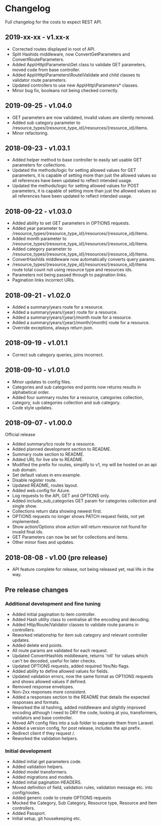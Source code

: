 # Changelog

Full changelog for the costs to expect REST API.

## 2019-xx-xx - v1.xx-x

* Corrected routes displayed in root of API.
* Split Hashids middleware, now ConvertGetParameters and ConvertRouteParameters.
* Added App\Http\Parameters\Get class to validate GET parameters, moved code from base controller.
* Added App\Http\Parameters\Route\Validate and child classes to validator route parameters.
* Updated controllers to use new App\Http\Parameters\* classes.
* Minor bug fix, booleans not being checked correctly.

## 2019-09-25 - v1.04.0

* GET parameters are now validated, invalid values are silently removed.
* Added sub category parameter to /resource_types/{resource_type_id}/resources/{resource_id}/items.
* Minor refactoring.

## 2018-09-23 - v1.03.1

* Added helper method to base controller to easily set usable GET parameters for collections.
* Updated the methods/logic for setting allowed values for GET parameters, it is capable of setting more than just 
the allowed values so all references have been updated to reflect intended usage.
* Updated the methods/logic for setting allowed values for POST parameters, it is capable of setting more than just 
the allowed values so all references have been updated to reflect intended usage. 

## 2018-09-22 - v1.03.0

* Added ability to set GET parameters in OPTIONS requests.
* Added year parameter to /resource_types/{resource_type_id}/resources/{resource_id}/items.
* Added month parameter to /resource_types/{resource_type_id}/resources/{resource_id}/items.
* Added category parameter to /resource_types/{resource_type_id}/resources/{resource_id}/items.
* ConvertHashIds middleware now automatically converts query params.
* /resource_types/{resource_type_id}/resources/{resource_id}/items route total count not using resource type and resources ids.
* Parameters not being passed through to pagination links.
* Pagination links incorrect URIs.

## 2018-09-21 - v1.02.0

* Added a summary/years route for a resource.
* Added a summary/years/{year} route for a resource.
* Added a summary/years/{year}/month route for a resource.
* Added a summary/years/{year}/month/{month} route for a resource.
* Override exceptions, always return json.

## 2018-09-19 - v1.01.1

* Correct sub category queries, joins incorrect.

## 2018-09-10 - v1.01.0

* Minor updates to config files.
* Categories and sub categories end points now returns results in alphabetical order.
* Added four summary routes for a resource, categories collection, category, 
sub categories collection and sub category.
* Code style updates.

## 2018-09-07 - v1.00.0 

Official release

* Added summary/tco route for a resource.
* Added planned development section to README.
* Summary route section to README.
* Added URL for live site to README.
* Modified the prefix for routes, simplify to v1, my will be hosted on an api sub domain.
* Set default values in env.example.
* Disable register route. 
* Updated README, routes layout.
* Added web.config for Azure.
* Log requests to the API, GET and OPTIONS only.
* Added include_sub_categories GET param for categories collection and single show.
* Collections return data showing newest first.
* OPTIONS requests no longer shows PATCH request fields, not yet implemented.
* Show action/Options show action will return resource not found for invalid final ids.
* GET Parameters can now be set for collections and items.
* Other minor fixes and updates.

## 2018-08-08 - v1.00 (pre release)

* API feature complete for release, not being released yet, real life in the way.

## Pre release changes

### Additional development and fine tuning

* Added initial pagination to item controller.
* Added Hash utility class to centralise all the encoding and decoding.
* Added Http/Route/Validator classes to validate route params in controllers.
* Reworked relationship for item sub category and relevant controller updates. 
* Added delete end points.
* All route params are validated for each request.
* Updated ConvertHashIds middleware, returns 'nill' for values which can't be decoded, useful for later checks.
* Updated OPTIONS requests, added required Yes/No flags.
* Added ability to define allowed values for fields.
* Updated validation errors, now the same format as OPTIONS requests and shows allowed values if defined.
* Removed response envelopes.
* Non-2xx responses more consistent.
* Added a responses section to the README that details the expected responses and formats.
* Reworked the id hashing, added middleware and slightly improved encoding although I need to DRY the code, 
looking at you, transformers, validators and base controller.  
* Moved API config files into a sub folder to separate them from Laravel.
* Added a version config, for post release, includes the api prefix.
* Redirect client if they request /.
* Reworked the validation helpers.

### Initial development

* Added initial get parameters code.
* Added validation helpers.
* Added model transformers.
* Added migrations and models.
* Added initial pagination HEADERS.
* Moved definition of field, validation rules, validation message etc. into config/routes.
* Added generic code to create OPTIONS requests 
* Mocked the Category, Sub Category, Resource type, Resource and Item controllers.
* Added Passport.
* Initial setup, git housekeeping etc. 
